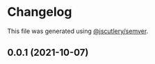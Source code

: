 # Changelog

This file was generated using [@jscutlery/semver](https://github.com/jscutlery/semver).

## 0.0.1 (2021-10-07)
